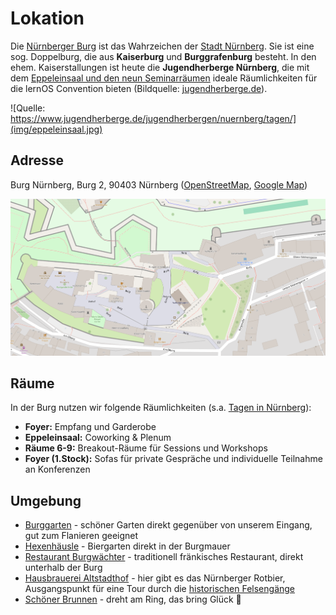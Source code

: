 # Lokation

Die [Nürnberger Burg](https://de.wikipedia.org/wiki/N%C3%BCrnberger_Burg) ist das Wahrzeichen der [Stadt Nürnberg](https://de.wikipedia.org/wiki/N%C3%BCrnberg). Sie ist eine sog. Doppelburg, die aus **Kaiserburg** und **Burggrafenburg** besteht. In den ehem. Kaiserstallungen ist heute die **Jugendherberge Nürnberg**, die mit dem [Eppeleinsaal und den neun Seminarräumen](https://www.jugendherberge.de/jugendherbergen/nuernberg/tagen/) ideale Räumlichkeiten für die lernOS Convention bieten (Bildquelle: [jugendherberge.de](https://www.jugendherberge.de/jugendherbergen/nuernberg/tagen/)).

![Quelle: https://www.jugendherberge.de/jugendherbergen/nuernberg/tagen/](img/eppeleinsaal.jpg)

## Adresse

Burg Nürnberg, Burg 2, 90403 Nürnberg ([OpenStreetMap](https://openstreetmap.de/karte/?zoom=19&lat=49.45794&lon=11.07699&layers=B00TT), [Google Map](https://maps.app.goo.gl/VuHSpyymTumF3mmG6))

![](img/map-castle-nuremberg.png)

## Räume
In der Burg nutzen wir folgende Räumlichkeiten (s.a. [Tagen in Nürnberg](https://www.jugendherberge.de/jugendherbergen/nuernberg/tagen/)):

- **Foyer:** Empfang und Garderobe
- **Eppeleinsaal:** Coworking & Plenum
- **Räume 6-9:** Breakout-Räume für Sessions und Workshops
- **Foyer (1.Stock):** Sofas für private Gespräche und individuelle Teilnahme an Konferenzen

## Umgebung
- [Burggarten](https://www.kaiserburg-nuernberg.de/deutsch/garten/index.htm) - schöner Garten direkt gegenüber von unserem Eingang, gut zum Flanieren geeignet
- [Hexenhäusle](https://hexenhaeusle-nuernberg.com/) - Biergarten direkt in der Burgmauer
- [Restaurant Burgwächter](https://burgwaechter-nuernberg.de/) - traditionell fränkisches Restaurant, direkt unterhalb der Burg
- [Hausbrauerei Altstadthof](https://hausbrauerei-altstadthof.de/) - hier gibt es das Nürnberger Rotbier, Ausgangspunkt für eine Tour durch die [historischen Felsengänge](https://www.historische-felsengaenge.de/)
- [Schöner Brunnen](https://de.wikipedia.org/wiki/Sch%C3%B6ner_Brunnen_(N%C3%BCrnberg)) - dreht am Ring, das bring Glück 🤭